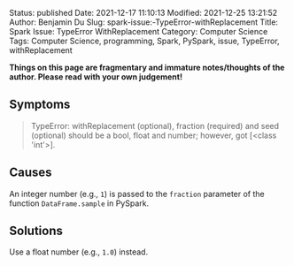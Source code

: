 Status: published
Date: 2021-12-17 11:10:13
Modified: 2021-12-25 13:21:52
Author: Benjamin Du
Slug: spark-issue:-TypeError-withReplacement
Title: Spark Issue: TypeError WithReplacement
Category: Computer Science
Tags: Computer Science, programming, Spark, PySpark, issue, TypeError, withReplacement

**Things on this page are fragmentary and immature notes/thoughts of the author. Please read with your own judgement!**

## Symptoms

> TypeError: withReplacement (optional), fraction (required) and seed (optional) should be a bool, float and number; however, got [<class 'int'>].


## Causes

An integer number (e.g., `1`) is passed to the `fraction` parameter  of the function `DataFrame.sample` in PySpark.

## Solutions

Use a float number (e.g., `1.0`) instead.

